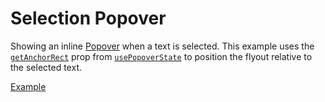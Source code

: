 # Selection Popover

<p data-description>
  Showing an inline <a href="/components/popover">Popover</a> when a text is selected. This example uses the <a href="/api-reference/popover-state#getanchorrect"><code>getAnchorRect</code></a> prop from <a href="/api-reference/popover-state"><code>usePopoverState</code></a> to position the flyout relative to the selected text.
</p>

<a href="./index.tsx" data-playground>Example</a>
